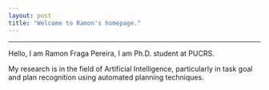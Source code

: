 ```yaml
---
layout: post
title: "Welcome to Ramon's homepage."
---
```


___



Hello, I am Ramon Fraga Pereira, I am Ph.D. student at PUCRS. 

My research is in the field of Artificial Intelligence, particularly in task goal and plan recognition using automated planning techniques.